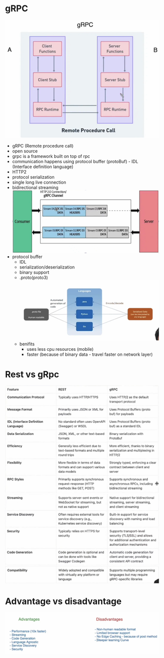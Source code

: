 # gRPC

![gRPC architectural diagram](../images/grpc.png)

- gRPC (Remote procedure call)
- open source
- grpc is a framework built on top of rpc
- communication happens using protocol buffer (protoBuf) - IDL (Interface definition language)
- HTTP2
- protocol serialization
- single long live connection
- bidirectional streaming
  ![Bi directional](../images/bi-directional.png)
- protocol buffer
  - IDL
  - serialization/deserialization
  - binary support
  - .proto(proto3)
    ![protocol buffer](../images/protocol_buffer.png)
  - benifits
    - uses less cpu resources (mobile)
    - faster (because of binary data - travel faster on network layer)

# Rest vs gRpc

![Rest vs gRpc 1](../images/rest-vs-grpc-1.png)
![Rest vs gRpc 2](../images/rest-vs-grpc-2.png)
![Rest vs gRpc 3](../images/rest-vs-grpc-3.png)

# Advantage vs disadvantage

![gRPC Advantage vs disadvantage](../images/grpc-advantage-vs-disadvantage.png)
